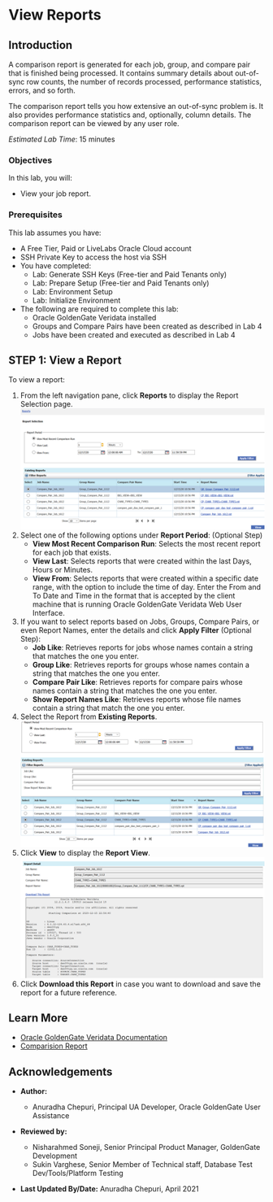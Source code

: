 # View Reports

## Introduction
A comparison report is generated for each job, group, and compare pair that is finished being processed. It contains summary details about out-of-sync row counts, the number of records processed, performance statistics, errors, and so forth.

The comparison report tells you how extensive an out-of-sync problem is. It also provides performance statistics and, optionally, column details. The comparison report can be viewed by any user role.

*Estimated Lab Time*: 15 minutes

### Objectives
In this lab, you will:
* View your job report.

### Prerequisites
This lab assumes you have:

* A Free Tier, Paid or LiveLabs Oracle Cloud account
* SSH Private Key to access the host via SSH
* You have completed:
    * Lab: Generate SSH Keys (Free-tier and Paid Tenants only)
    * Lab: Prepare Setup (Free-tier and Paid Tenants only)
    * Lab: Environment Setup
    * Lab: Initialize Environment
* The following are required to complete this lab:
  * Oracle GoldenGate Veridata installed
  * Groups and Compare Pairs have been created as described in Lab 4
  * Jobs have been created and executed as described in Lab 4

## **STEP 1:** View a Report

  To view a report:
1. From the left navigation pane, click **Reports** to display the Report Selection page.
    ![](./images/1-reports-selection.png " ")
2. Select one of the following options under **Report Period**: (Optional Step)
    * **View Most Recent Comparison Run**: Selects the most recent report for each job that exists.
    * **View Last**: Selects reports that were created within the last <n> Days, Hours or Minutes.
    * **View From**: Selects reports that were created within a specific date range, with the option to include the time of day. Enter the From and To Date and Time in the format that is accepted by the client machine that is running Oracle GoldenGate Veridata Web User Interface.
3. If you want to select reports based on Jobs, Groups, Compare Pairs, or even Report Names, enter the details and click **Apply Filter** (Optional Step):
    * **Job Like**: Retrieves reports for jobs whose names contain a string that matches the one you enter.
    * **Group Like**: Retrieves reports for groups whose names contain a string that matches the one you enter.
    * **Compare Pair Like**: Retrieves reports for compare pairs whose names contain a string that matches the one you enter.
    * **Show Report Names Like**: Retrieves reports whose file names contain a string that match the one you enter.
4. Select the Report from **Existing Reports**.
      ![](./images/2-reports-selection-view.png " ")
5. Click **View** to display the **Report View**.
      ![](./images/3-reports-view-download-option.png " ")
6. Click **Download this Report** in case you want to download and save the report for a future reference.  

## Learn More
* [Oracle GoldenGate Veridata Documentation](https://docs.oracle.com/en/middleware/goldengate/veridata/12.2.1.4/index.html)
* [Comparision Report](https://docs.oracle.com/en/middleware/goldengate/veridata/12.2.1.4/gvdug/working-jobs.html#GUID-8E57CC45-33E3-4068-8B19-47E222F70BF1)


## Acknowledgements

* **Author:**
    + Anuradha Chepuri, Principal UA Developer, Oracle GoldenGate User Assistance
* **Reviewed by:**
    + Nisharahmed Soneji, Senior Principal Product Manager, GoldenGate Development
    + Sukin Varghese, Senior Member of Technical staff, Database Test Dev/Tools/Platform Testing

* **Last Updated By/Date:** Anuradha Chepuri, April 2021
